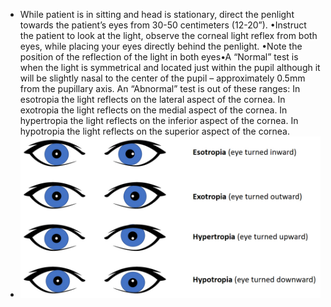 - While patient is in sitting and head is stationary, direct the penlight towards the patient’s eyes from 30-50 centimeters (12-20”).  •Instruct the patient to look at the light, observe the corneal light reflex from both eyes, while placing your eyes directly behind the penlight. •Note the position of the reflection of the light in both eyes•A “Normal” test is when the light is symmetrical and located just within the pupil although it will be slightly nasal to the center of the pupil – approximately 0.5mm from the pupillary axis. An “Abnormal” test is out of these ranges: In esotropia the light reflects on the lateral aspect of the cornea. In exotropia the light reflects on the medial aspect of the cornea. In hypertropia the light reflects on the inferior aspect of the cornea. In hypotropia the light reflects on the superior aspect of the cornea.
- ![image.png](../assets/image_1639586349446_0.png)